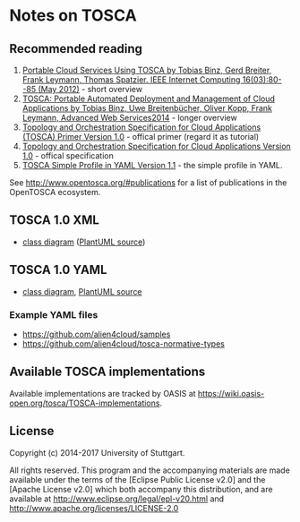 # Notes on TOSCA

## Recommended reading

1. [Portable Cloud Services Using TOSCA by Tobias Binz, Gerd Breiter, Frank Leymann, Thomas Spatzier. IEEE Internet Computing 16(03):80--85 (May 2012)](http://doi.org/10.1109/MIC.2012.43) - short overview
2. [TOSCA: Portable Automated Deployment and Management of Cloud Applications by Tobias Binz, Uwe Breitenbücher, Oliver Kopp, Frank Leymann, Advanced Web Services2014](http://doi.org/10.1007/978-1-4614-7535-4_22) - longer overview
3. [Topology and Orchestration Specification for Cloud Applications (TOSCA) Primer Version 1.0](http://docs.oasis-open.org/tosca/tosca-primer/v1.0/tosca-primer-v1.0.html) - offical primer (regard it as tutorial)
4. [Topology and Orchestration Specification for Cloud Applications Version 1.0](http://docs.oasis-open.org/tosca/TOSCA/v1.0/os/TOSCA-v1.0-os.html) - offical specification
5. [TOSCA Simple Profile in YAML Version 1.1](http://docs.oasis-open.org/tosca/TOSCA-Simple-Profile-YAML/v1.1/TOSCA-Simple-Profile-YAML-v1.1.html) - the simple profile in YAML.

See <http://www.opentosca.org/#publications> for a list of publications in the OpenTOSCA ecosystem.


## TOSCA 1.0 XML

- [class diagram](TOSCA-v1.0-os-class-diagram.pdf) ([PlantUML source](TOSCA-v1.0-os-class-diagram.plantuml))


## TOSCA 1.0 YAML

- [class diagram](TOSCA-Simple-Profile-in-YAML-v1.0-os-class-diagram.pdf), [PlantUML source](TOSCA-Simple-Profile-in-YAML-v1.0-os-class-diagram.plantuml)


### Example YAML files

* <https://github.com/alien4cloud/samples>
* <https://github.com/alien4cloud/tosca-normative-types>


## Available TOSCA implementations

Available implementations are tracked by OASIS at <https://wiki.oasis-open.org/tosca/TOSCA-implementations>.


## License

Copyright (c) 2014-2017 University of Stuttgart.

All rights reserved. This program and the accompanying materials
are made available under the terms of the [Eclipse Public License v2.0]
and the [Apache License v2.0] which both accompany this distribution,
and are available at http://www.eclipse.org/legal/epl-v20.html
and http://www.apache.org/licenses/LICENSE-2.0
